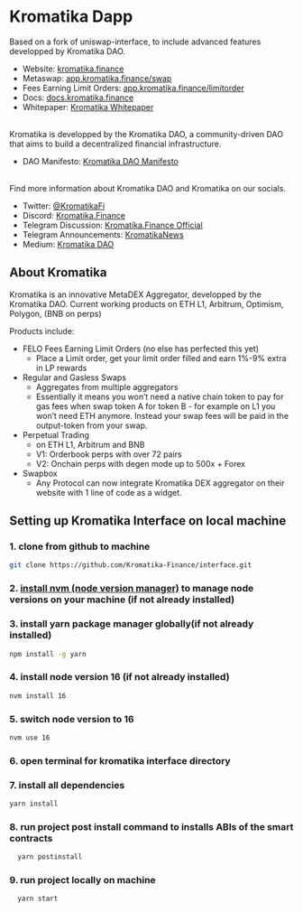 # Kromatika Dapp

Based on a fork of uniswap-interface, to include advanced features developped by Kromatika DAO.

- Website: [kromatika.finance](https://kromatika.finance/)
- Metaswap: [app.kromatika.finance/swap](https://app.kromatika.finance/swap)
- Fees Earning Limit Orders: [app.kromatika.finance/limitorder](https://app.kromatika.finance/limitorder)
- Docs: [docs.kromatika.finance](https://docs.kromatika.finance/)
- Whitepaper: [Kromatika Whitepaper](https://docs.kromatika.finance/fundamentals/white-paper)
  <br/><br/>

Kromatika is developped by the Kromatika DAO, a community-driven DAO that aims to build a decentralized financial infrastructure.

- DAO Manifesto: [Kromatika DAO Manifesto](https://docs.kromatika.finance/fundamentals/kromatika-dao-manifesto)  
  <br/>

Find more information about Kromatika DAO and Kromatika on our socials.

- Twitter: [@KromatikaFi](https://x.com/KromatikaFi)
- Discord: [Kromatika.Finance](https://discord.gg/5fWzdmkz9S)
- Telegram Discussion: [Kromatika.Finance Official](https://t.me/kromatika_finance)
- Telegram Announcements: [KromatikaNews](https://t.me/KromatikaNews)
- Medium: [Kromatika DAO](https://kromatika-finance.medium.com/)

## About Kromatika

Kromatika is an innovative MetaDEX Aggregator, developped by the Kromatika DAO.
Current working products on ETH L1, Arbitrum, Optimism, Polygon, (BNB on perps)

Products include:

- FELO Fees Earning Limit Orders (no else has perfected this yet)
  - Place a Limit order, get your limit order filled and earn 1%-9% extra in LP rewards
- Regular and Gasless Swaps
  - Aggregates from multiple aggregators
  - Essentially it means you won’t need a native chain token to pay for gas fees when swap token A for token B - for example on L1 you won’t need ETH anymore. Instead your swap fees will be paid in the output-token from your swap.
- Perpetual Trading
  - on ETH L1, Arbitrum and BNB
  - V1: Orderbook perps with over 72 pairs
  - V2: Onchain perps with degen mode up to 500x + Forex
- Swapbox
  - Any Protocol can now integrate Kromatika DEX aggregator on their website with 1 line of code as a widget.

## Setting up Kromatika Interface on local machine

### 1. clone from github to machine

```bash
git clone https://github.com/Kromatika-Finance/interface.git
```

### 2. [install nvm (node version manager)](https://github.com/nvm-sh/nvm) to manage node versions on your machine (if not already installed)

### 3. install yarn package manager globally(if not already installed)

```bash
npm install -g yarn
```

### 4. install node version 16 (if not already installed)

```bash
nvm install 16
```

### 5. switch node version to 16

```bash
nvm use 16
```

### 6. open terminal for kromatika interface directory

### 7. install all dependencies

```bash
yarn install
```

### 8. run project post install command to installs ABIs of the smart contracts

```bash
  yarn postinstall
```

### 9. run project locally on machine

```bash
  yarn start
```

